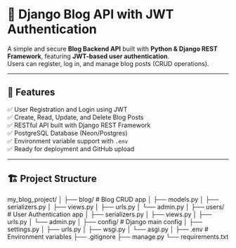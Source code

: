 # 📰 Django Blog API with JWT Authentication

A simple and secure **Blog Backend API** built with **Python & Django REST Framework**, featuring **JWT-based user authentication**.  
Users can register, log in, and manage blog posts (CRUD operations).

---

## 🚀 Features
✅ User Registration and Login using JWT  
✅ Create, Read, Update, and Delete Blog Posts  
✅ RESTful API built with Django REST Framework  
✅ PostgreSQL Database (Neon/Postgres)  
✅ Environment variable support with `.env`  
✅ Ready for deployment and GitHub upload  

---

## 🏗️ Project Structure
my_blog_project/
│
├── blog/ # Blog CRUD app
│ ├── models.py
│ ├── serializers.py
│ ├── views.py
│ ├── urls.py
│ └── admin.py
│
├── users/ # User Authentication app
│ ├── serializers.py
│ ├── views.py
│ ├── urls.py
│ └── admin.py
│
├── config/ # Django main config
│ ├── settings.py
│ ├── urls.py
│ ├── wsgi.py
│ └── asgi.py
│
├── .env # Environment variables
├── .gitignore
├── manage.py
└── requirements.txt

